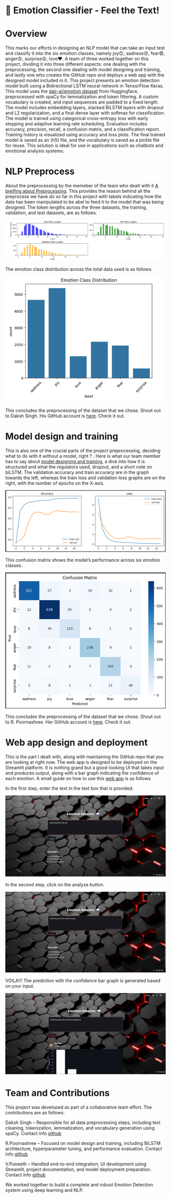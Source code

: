 # 🎯 Emotion Classifier - Feel the Text!
 
# Overview

This marks our efforts in designing an NLP model that can take an input test and classify it into the six emotion classes, namely joy😊, sadness😢, fear😨, anger😠, surprise😲, love❤️. A team of three worked together on this project, dividing it into three different aspects: one dealing with the preprocessing, the second one dealing with model designing and training, and lastly one who creates the GitHub repo and deploys a web app with the designed model included in it. This project presents an emotion detection model built using a Bidirectional LSTM neural network in TensorFlow Keras. This model uses the [dair-ai/emotion dataset](https://huggingface.co/datasets/dair-ai/emotion) from Huggingface, preprocessed with spaCy for lemmatization and token filtering. A custom vocabulary is created, and input sequences are padded to a fixed length. The model includes embedding layers, stacked BiLSTM layers with dropout and L2 regularization, and a final dense layer with softmax for classification. The model is trained using categorical cross-entropy loss with early stopping and adaptive learning rate scheduling. Evaluation includes accuracy, precision, recall, a confusion matrix, and a classification report. Training history is visualized using accuracy and loss plots. The final trained model is saved as an (h5) file, and the vocabulary is saved as a pickle file for reuse. This solution is ideal for use in applications such as chatbots and emotional analysis systems.


# NLP Preprocess

About the preprocessing by the memeber of the team who dealt with it [A breifing about Preprocessing](https://docs.google.com/document/d/155r8F63NpeFQdOJJuy7jcSLpI0RqhAs02YyWSQBTnxo/edit?tab=t.0). This provides the reason behind all the preprocess we have do so far in this project with tabels indicating how the data has been manipulated to be abel to feed it to the model that was being designed. The token lengths across the three datasets, the training, validation, and test datasets, are as follows.


![Token lengths](https://github.com/Puneethv1357/EDP-0-to-ML/blob/da64b5109ced7cadf084392f6f9147c839cc68f0/images/Screenshot%202025-07-03%20175541.png)


The emotion class distribution across the total data used is as follows. 


![Class distribution](https://github.com/Puneethv1357/EDP-0-to-ML/blob/86409d940b51f171b79001fdcbe24773f5276487/images/emotion%20class%20distribution.png)

This concludes the preprocessing of the dataset that we chose. Shout out to Daksh Singh. His GitHub account is [here](https://github.com/D0905-ux). Check it out.

# Model design and training 
This is also one of the crucial parts of the project preprocessing, deciding what to do with it without a model, right ? . Here is what our team member has to say about [model designing and training](https://docs.google.com/document/d/1EOMEaN88uFxOhpIHro5SUKC20nWhUXK659GlZTBAy80/edit?addon_store&tab=t.0#heading=h.ilg8u4xwz13x), a dive into how it is structured and what the regulators used, dropout, and a short note on biLSTM. The validation accuracy and train accuracy are in the graph towards the left, whereas the train loss and validation loss graphs are on the right, with the number of epochs on the X-axis.

![graphs](https://github.com/Puneethv1357/EDP-0-to-ML/blob/0c86d4dabaadca4ba02e9e429bf0f5602b0d5e7d/images/plots.png)


This confusion matrix shows the model’s performance across six emotion classes. 


![confusion matrix](https://github.com/Puneethv1357/EDP-0-to-ML/blob/725e9405409ec78d12d3168b55b70b46778a7ce8/images/Confusion%20matrix.png)

This concludes the preprocessing of the dataset that we chose. Shout out to R. Poornashree. Her GitHub account is [here](https://github.com/Poornasshreee). Check it out.

# Web app design and deployment 

This is the part I dealt with, along with maintaining the GitHub repo that you are looking at right now. The web app is designed to be deployed on the Streamlit platform. It is nothing grand but a good-looking UI that takes input and produces output, along with a bar graph indicating the confidence of each emotion. A small guide on how to use this [web app](https://emotion-detector-0.streamlit.app/) is as follows 


In the first step, enter the text in the text box that is provided.


![entering test](https://github.com/Puneethv1357/EDP-0-to-ML/blob/48035de3199b40570c5997b846efbe4a27a8b79d/images/Entering%20text%20.png)


In the second step, click on the analyze button. 


![analyze](https://github.com/Puneethv1357/EDP-0-to-ML/blob/48035de3199b40570c5997b846efbe4a27a8b79d/images/click%20analyze.png)


VOILA!!! The prediction with the confidence bar graph is generated based on your input. 


![prediction](https://github.com/Puneethv1357/EDP-0-to-ML/blob/6254e9706940a04701bc9d6185ce6278987fceb4/images/prediction.png)


# Team and Contributions 
This project was developed as part of a collaborative team effort. The contributions are as follows:

Daksh Singh – Responsible for all data preprocessing steps, including text cleaning, tokenization, lemmatization, and vocabulary generation using spaCy.
Contact info
[github](https://github.com/D0905-ux)

R.Poornashree – Focused on model design and training, including BiLSTM architecture, hyperparameter tuning, and performance evaluation.
Contact info
[github](https://github.com/Poornasshreee)

V.Puneeth – Handled end-to-end integration, UI development using Streamlit, project documentation, and model deployment preparation.
Contact info
[github](https://github.com/Puneethv1357)

We worked together to build a complete and robust Emotion Detection system using deep learning and NLP.
